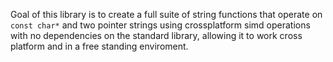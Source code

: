 Goal of this library is to create a full suite of string functions that operate on `const char*` and two pointer strings using crossplatform
simd operations with no dependencies on the standard library, allowing it to work cross platform and in a free standing enviroment.
